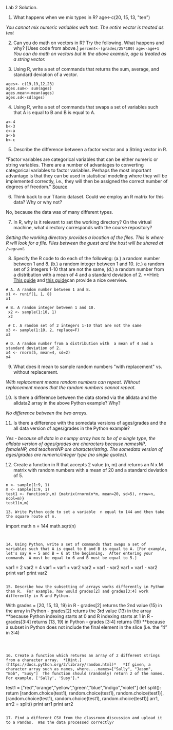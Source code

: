 Lab 2 Solution.
1. What happens when we mix types in R?
age<-c(20, 15, 13, "ten") 

*You cannot mix numeric variables with text.  The entire vector is treated as text*

2. Can you do math on vectors in R?  Try the following. What happens and why?  [Uses code from above.]
`percent<-(grades/25*100)`
`age<-age+1`
*You can do math on vectors but in the above example, age is treated as a string vector.*


3. Using R, write a set of commands that returns the sum, average, and standard deviation of a vector.

~~~
ages<- c(19,19,12,23)
ages.sum<- sum(ages)
ages.mean<-mean(ages)
ages.sd<-sd(ages)
~~~

4.  Using R, write a set of commands that swaps a set of variables such that A is equal to B and B is equal to A. 

~~~
a<-4
b<-3
c<-a
a<-b
b<-c
~~~

5. Describe the difference between a factor vector and a String vector in R.  

"Factor variables are categorical variables that can be either numeric or string variables. There are a number of advantages to converting categorical variables to factor variables. Perhaps the most important advantage is that they can be used in statistical modeling where they will be implemented correctly, i.e., they will then be assigned the correct number of degrees of freedom." [Source](http://www.ats.ucla.edu/stat/r/modules/factor_variables.htm)

6. Think back to our Titanic dataset.  Could we employ an R matrix for this data?  Why or why not? 

No, because the data was of many different types. 

7. In R, why is it relevant to set the working directory?  On the virtual machine, what directory corresponds with the course repository? 

*Setting the working directory provides a location of the files.  This is where R will look for a file. Files between the guest and the host will be shared at `/vagrant`.*

8. Specify the R code to do each of the following: (a.) a random number between 1 and 8.  (b.) a random integer between 1 and 10. (c.) a random set of 2 integers 1-10 that are not the same, (d.) a random number from a distribution with  a mean of 4 and a standard deviation of 2. 
**Hint: [This guide](http://blog.revolutionanalytics.com/2009/02/how-to-choose-a-random-number-in-r.html)  and [this guide](http://www.cookbook-r.com/Numbers/Generating_random_numbers/)can provide a nice overview.

~~~
# A. A random number between 1 and 8. 
x1 <- runif(1, 1, 8)
x1 

# B. A random integer between 1 and 10.
 x2 <- sample(1:10, 1)
 x2
 
 # C. A random set of 2 integers 1-10 that are not the same
x3 <- sample(1:10, 2, replace=F)
x3

# D. A random number from a distribution with  a mean of 4 and a standard deviation of 2. 
x4 <- rnorm(5, mean=4, sd=2)
x4

~~~


9. What does it mean to sample random numbers "with replacement" vs. without replacement. 

*With replacement means random numbers can repeat. Without replacement means that the random numbers cannot repeat.*

10. Is there a difference between the data stored via the alldata and the alldata2 array in the above Python example?  Why?     

*No difference between the two arrays.*

11. Is there a difference with the somedata versions of ages/grades and the all data version of ages/grades in the Python example?

*Yes - because all data in a numpy array has to be of a single type, the alldata version of ages/grades are characters because namesNP, femaleNP, and teachersNP are character/string.  The somedata version of ages/grades are numeric/integer type (no single quotes).*

12. Create a function in R that accepts 2 value (n, m) and returns an N x M matrix with random numbers with a mean of 20 and a standard deviation of 5.  

~~~
n <- sample(1:9, 1)
m <- sample(1:9, 1)
test1 <- function(n,m) {matrix(rnorm(n*m, mean=20, sd=5), nrow=n, ncol=m)}
test1(n,m)

13. Write Python code to set a variable  n equal to 144 and then take the square route of n.  

~~~
import math
	n = 144
	math.sqrt(n)
	
~~~


14. Using Python, write a set of commands that swaps a set of variables such that A is equal to B and B is equal to A. [For example, let's say A = 5 and B = 6 at the beginning.  After entering your commands  A must be equal to 6 and B must be equal to 5.]

~~~
var1 = 2
	var2 = 4
	var1 = var1 + var2
	var2 = var1 - var2
	var1 = var1 - var2
	print var1
	print var2
~~~

15. Describe how the subsetting of arrays works differently in Python than R.  For example, how would grades[2] and grades[3:4] work differently in R and Python.

~~~
With grades = [20, 15, 13, 19)
	in R - grades[2] returns the 2nd value (15) in the array
	in Python - grades[2] returns the 3rd value (13) in the array
	**because Python indexing starts at 0 and R indexing starts at 1
	in R - grades[3:4] returns (13, 19)
	in Python - grades [3:4] returns (19)
	**because a subset in Python does not include the final element in the slice (i.e. the “4” in 3:4)
~~~
	


16. Create a function which returns an array of 2 different strings from a character array.  *[Hint.](https://docs.python.org/2/library/random.html)*   *If given, a character array such as names, where....names=["Sally", "Jason", "Bob", "Susy"]  The function should (randomly) return 2 of the names. For example, ['Sally', 'Susy'].*

~~~
test1 = ["red","orange","yellow","green","blue","indigo","violet"]
	def split():
    		return [random.choice(test1), random.choice(test1), random.choice(test1)], [random.choice(test1), random.choice(test1), random.choice(test1)]
	arr1, arr2 = split()
	print arr1
	print arr2
~~~

17. Find a different CSV from the classroom discussion and upload it to a Pandas.  Was the data processed correctly?
